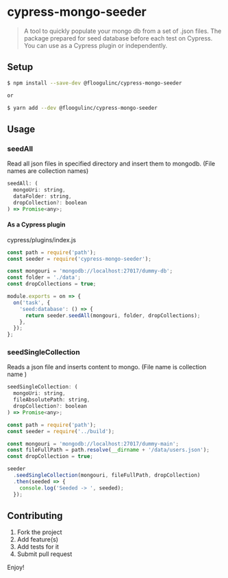# cypress-mongo-seeder

> A tool to quickly populate your mongo db from a set of .json files. The package prepared for seed database before each test on Cypress. You can use as a Cypress plugin or independently.

## Setup

```sh
$ npm install --save-dev @floogulinc/cypress-mongo-seeder

or

$ yarn add --dev @floogulinc/cypress-mongo-seeder
```

## Usage

### seedAll

Read all json files in specified directory and insert them to mongodb. (File names are collection names)

```javascript
seedAll: (
  mongoUri: string,
  dataFolder: string,
  dropCollection?: boolean
) => Promise<any>;
```

#### As a Cypress plugin

cypress/plugins/index.js

```javascript
const path = require('path');
const seeder = require('cypress-mongo-seeder');

const mongouri = 'mongodb://localhost:27017/dummy-db';
const folder = './data';
const dropCollections = true;

module.exports = on => {
  on('task', {
    'seed:database': () => {
      return seeder.seedAll(mongouri, folder, dropCollections);
    },
  });
};
```

### seedSingleCollection

Reads a json file and inserts content to mongo. (File name is collection name )

```javascript
seedSingleCollection: (
  mongoUri: string,
  fileAbsolutePath: string,
  dropCollection?: boolean
) => Promise<any>;
```

```javascript
const path = require('path');
const seeder = require('../build');

const mongouri = 'mongodb://localhost:27017/dummy-main';
const fileFullPath = path.resolve(__dirname + '/data/users.json');
const dropCollection = true;

seeder
  .seedSingleCollection(mongouri, fileFullPath, dropCollection)
  .then(seeded => {
    console.log('Seeded -> ', seeded);
  });
```

## Contributing

1. Fork the project
2. Add feature(s)
3. Add tests for it
4. Submit pull request

Enjoy!
